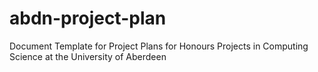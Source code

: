 # abdn-project-plan
Document Template for Project Plans for Honours Projects in Computing Science at the University of Aberdeen
